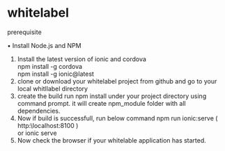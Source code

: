 # whitelabel

prerequisite

•	Install Node.js and NPM


1.	Install the latest version of ionic and cordova  				
	   npm install -g cordova 							
     npm install -g ionic@latest
2. clone or download your whitelabel project from github and go to your local whitllabel directory
3. create the build
     run npm install under your project directory using command prompt. it will create npm_module folder with all dependencies.
4. Now if build is successfull, run below command 
     npm run ionic:serve ( http:\\localhost:8100 )					
       or
     ionic serve
5. Now check the browser if your whitelable application has started.
